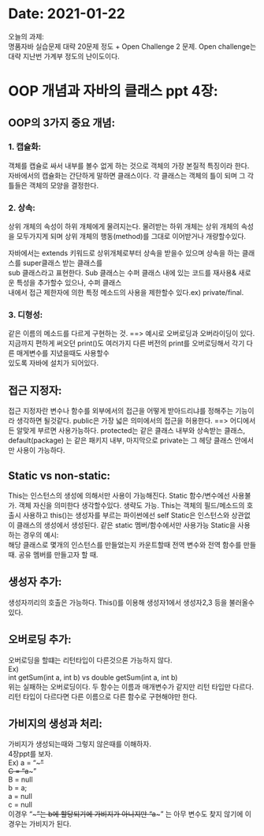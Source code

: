 
# Date: 2021-01-22
오늘의 과제:  
명품자바 실습문제 대략 20문제 정도 + Open Challenge 2 문제. Open challenge는 대략 지난번 가계부 정도의 난이도이다.

# OOP 개념과 자바의 클래스 ppt 4장:
## OOP의 3가지 중요 개념:
### 1. 캡슐화:  
  객체를 캡슐로 싸서 내부를 볼수 없게 하는 것으로 객체의 가장 본질적 특징이라 한다. 
  자바에서의  캡슐화는 간단하게 말하면 클래스이다. 각 클래스는 객체의 틀이 되며 그 각 틀들은 객체의 모양을 결정한다.
  
### 2. 상속:
  상위 개체의 속성이 하위 개체에게 물려지는다. 물려받는 하위 개체는 상위 개체의 속성을 모두가지게 되며 상위 개체의 
  행동(method)를 그대로 이어받거나 개량할수있다.
  
  자바에서는 extends 키워드로 상위개체로부터 상속을 받을수 있으며 상속을 하는 클래스를 super클래스 받는 클래스를  
  sub 클래스라고 표현한다. Sub 클래스는 수퍼 클래스 내에 있는 코드를 재사용& 새로운 특성을 추가할수 있으나, 수퍼 클래스  
  내에서 접근 제한자에 의한 특정 메소드의 사용을 제한할수 있다.ex) private/final.  
  
### 3. 디형성:   
  같은 이름의 메소드를 다르게 구현하는 것. ==> 예시로 오버로딩과 오버라이딩이 있다.  
  지금까지 편하게 써오던 print()도 여러가지 다른 버전의 print를 오버로딩해서 각기 다른 매게변수를 지녔을때도 사용할수   
  있도록 자바에 설치가 되어있다.   
  
## 접근 지정자:
  접근 지정자란 변수나 함수를 외부에서의 접근을 어떻게 받아드리냐를 정해주는 기능이라 생각하면 될것같다. public은 가장 넓은
  의미에서의 접근을 허용한다. ==> 어디에서든 알맞게 부르면 사용가능하다. protected는 같은 클래스 내부와 상속받는 클래스, default(package) 는
  같은 패키지 내부, 마지막으로 private는 그 헤당 클래스 안에서만 사용이 가능하다. 
  
## Static vs non-static:
   This는 인스턴스의 생성에 의해서만 사용이 가능해진다. Static 함수/변수에선 사용불가.
		  객체 자신을 의미한다 생각할수있다. 생략도 가능.
		  This는 객체의 필드/메소드의 호출시 사용하고 this()는 생성자를 부르는
	  	  파이썬에선 self
   Static은 인스턴스와 상관없이 클래스의 생성에서 생성된다.
      같은 static 멤버/함수에서만 사용가능
      Static을 사용하는 경우의 예시:	
	해당 클래스로 몇개의 인스턴스를 만들었는지 카운트할때
	전역 변수와 전역 함수를 만들 때.
	공유 멤버를 만들고자 할 때.


## 생성자 추가:
  생성자끼리의 호출은 가능하다.
	  This()를 이용해 생성자1에서 생성자2,3 등을 불러올수있다.
    
## 오버로딩 추가:
  오버로딩을 할떄는 리턴타입이 다른것으론 가능하지 않다.  
  Ex)  
      int getSum(int a, int b)     vs     double getSum(int a, int b)  
	위는 실패하는 오버로딩이다. 두 함수는 이름과 매개변수가 같지만 리턴 타입만 다르다.  
	리턴 타입이 다르다면 다른 이름으로 다른 함수로 구현해야만 한다.
	
## 가비지의 생성과 처리:
가비지가 생성되는때와 그렇지 않은때를 이해하자.  
	4장ppt를 보자.  
	Ex) a = “~~~”  
	   C = “a~~~”  
	   B = null  
	   b = a;  
	   a = null  
	   c = null  
	이경우 “~~~”는 b에 할당되기에 가비지가 아니지만 “a~~~” 는 아무 변수도 찾지 않기에 이경우는 가비지가 된다.
